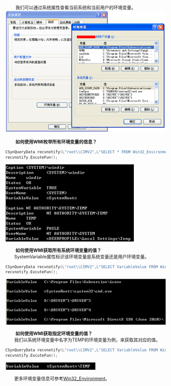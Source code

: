 &emsp;&emsp; 我们可以通过系统属性查看当前系统和当前用户的环境变量。  
![](_v_images/_1521438239_21964.png)  

&emsp;&emsp; **如何使用WMI枚举所有环境变量的信息？**  
```c++
CSynQueryData recvnotify(L"root\\CIMV2",L"SELECT * FROM Win32_Environment" );  
recvnotify.ExcuteFun();  
```
![](_v_images/_1521438280_17390.png)  

&emsp;&emsp; **如何使用WMI获取所有系统环境变量的值？**  
&emsp;&emsp;SystemVariable属性标识该环境变量是系统变量还是用户环境变量。  
```c++
CSynQueryData recvnotify(L"root\\CIMV2",L"SELECT VariableValue FROM Win32_Environment WHERE SystemVariable = TRUE" );  
recvnotify.ExcuteFun();  
```
![](_v_images/_1521438343_27179.png)  

&emsp;&emsp; **如何使用WMI获取指定环境变量的值？**    
&emsp;&emsp;我们以系统环境变量中名字为TEMP的环境变量为例，来获取其对应的值。
```c++
CSynQueryData recvnotify(L"root\\CIMV2",L"SELECT VariableValue FROM Win32_Environment WHERE SystemVariable = TRUE AND Name = 'TEMP'" );  
recvnotify.ExcuteFun();  
```
![](_v_images/_1521438425_29751.png)  

&emsp;&emsp;更多环境变量信息可参考[Win32_Environment](http://msdn.microsoft.com/en-us/library/windows/desktop/aa394143(v=vs.85).aspx)。